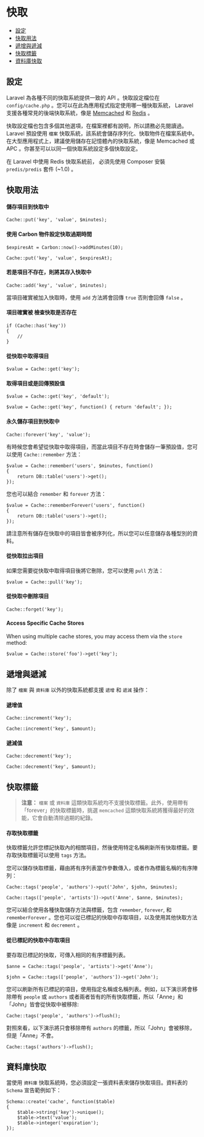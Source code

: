 # 快取

- [設定](#configuration)
- [快取用法](#cache-usage)
- [遞增與遞減](#increments-and-decrements)
- [快取標籤](#cache-tags)
- [資料庫快取](#database-cache)

<a name="configuration"></a>
## 設定

Laravel 為各種不同的快取系統提供一致的 API 。快取設定檔位在 `config/cache.php` 。您可以在此為應用程式指定使用哪一種快取系統， Laravel 支援各種常見的後端快取系統，像是 [Memcached](http://memcached.org) 和 [Redis](http://redis.io) 。

快取設定檔也包含多個其他選項，在檔案裡都有說明，所以請務必先閱讀過。 Laravel 預設使用 `檔案` 快取系統，該系統會儲存序列化、快取物件在檔案系統中。在大型應用程式上，建議使用儲存在記憶體內的快取系統，像是 Memcached 或 APC 。你甚至可以以同一個快取系統設定多個快取設定。

在 Laravel 中使用 Redis 快取系統前， 必須先使用 Composer 安裝 `predis/predis` 套件 (~1.0) 。

<a name="cache-usage"></a>
## 快取用法

#### 儲存項目到快取中

	Cache::put('key', 'value', $minutes);

#### 使用 Carbon 物件設定快取過期時間

	$expiresAt = Carbon::now()->addMinutes(10);

	Cache::put('key', 'value', $expiresAt);

#### 若是項目不存在，則將其存入快取中

	Cache::add('key', 'value', $minutes);

當項目確實被加入快取時，使用 `add` 方法將會回傳 `true` 否則會回傳 `false` 。

#### 項目確實被 檢查快取是否存在

	if (Cache::has('key'))
	{
		//
	}

#### 從快取中取得項目

	$value = Cache::get('key');

#### 取得項目或是回傳預設值

	$value = Cache::get('key', 'default');

	$value = Cache::get('key', function() { return 'default'; });

#### 永久儲存項目到快取中

	Cache::forever('key', 'value');

有時候您會希望從快取中取得項目，而當此項目不存在時會儲存一筆預設值，您可以使用 `Cache::remember` 方法：

	$value = Cache::remember('users', $minutes, function()
	{
		return DB::table('users')->get();
	});

您也可以結合 `remember` 和  `forever` 方法：

	$value = Cache::rememberForever('users', function()
	{
		return DB::table('users')->get();
	});

請注意所有儲存在快取中的項目皆會被序列化，所以您可以任意儲存各種型別的資料。

#### 從快取拉出項目

如果您需要從快取中取得項目後將它刪除，您可以使用 `pull` 方法：

	$value = Cache::pull('key');

#### 從快取中刪除項目

	Cache::forget('key');

#### Access Specific Cache Stores

When using multiple cache stores, you may access them via the `store` method:

	$value = Cache::store('foo')->get('key');

<a name="increments-and-decrements"></a>
## 遞增與遞減

除了 `檔案` 與  `資料庫` 以外的快取系統都支援 `遞增` 和 `遞減` 操作：

#### 遞增值

	Cache::increment('key');

	Cache::increment('key', $amount);

#### 遞減值

	Cache::decrement('key');

	Cache::decrement('key', $amount);

<a name="cache-tags"></a>
## 快取標籤

> **注意：** `檔案` 或  `資料庫` 這類快取系統均不支援快取標籤。此外，使用帶有「forever」的快取標籤時，挑選 `memcached` 這類快取系統將獲得最好的效能，它會自動清除過期的紀錄。

#### 存取快取標籤

快取標籤允許您標記快取內的相關項目，然後使用特定名稱刷新所有快取標籤。要存取快取標籤可以使用 `tags` 方法。

您可以儲存快取標籤，藉由將有序列表當作參數傳入，或者作為標籤名稱的有序陣列：

	Cache::tags('people', 'authors')->put('John', $john, $minutes);

	Cache::tags(['people', 'artists'])->put('Anne', $anne, $minutes);

您可以結合使用各種快取儲存方法與標籤，包含 `remember`, `forever`, 和 `rememberForever` 。您也可以從已標記的快取中存取項目，以及使用其他快取方法像是 `increment` 和 `decrement` 。

#### 從已標記的快取中存取項目

要存取已標記的快取，可傳入相同的有序標籤列表。

	$anne = Cache::tags('people', 'artists')->get('Anne');

	$john = Cache::tags(['people', 'authors'])->get('John');

您可以刷新所有已標記的項目，使用指定名稱或名稱列表。例如，以下演示將會移除帶有 `people` 或 `authors` 或者兩者皆有的所有快取標籤，所以「Anne」和「John」皆會從快取中被移除:

	Cache::tags('people', 'authors')->flush();

對照來看，以下演示將只會移除帶有 `authors` 的標籤，所以「John」會被移除，但是「Anne」不會。

	Cache::tags('authors')->flush();

<a name="database-cache"></a>
## 資料庫快取

當使用 `資料庫` 快取系統時，您必須設定一張資料表來儲存快取項目。資料表的 `Schema` 宣告範例如下：

	Schema::create('cache', function($table)
	{
		$table->string('key')->unique();
		$table->text('value');
		$table->integer('expiration');
	});
